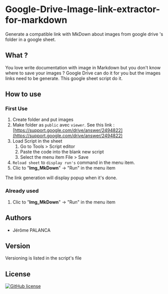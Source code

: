 # Google-Drive-Image-link-extractor-for-markdown
Generate a compatible link with MkDown about images from google drive 's folder in a google sheet.


## What ?

You love write documentation with image in Markdown but you don't know where to save your images ? Google Drive can do it for you but the images links need to be generate. This google sheet script do it.


## How to use

### First Use

1. Create folder and put images
2. Make folder as `public` avec `viewer`. See this link : [https://support.google.com/drive/answer/2494822](https://support.google.com/drive/answer/2494822)
3. Load Script in the sheet 
   1. Go to Tools > Script editor
   2. Paste the code into the blank new script
   3. Select the menu item File > Save
4. `Reload sheet` to `display run's` command in the menu item.
5. Clic to "**Img_MkDown**" -> "Run" in the menu item

The link generation will display popup when it's done.


### Already used

1. Clic to "**Img_MkDown**" -> "Run" in the menu item


## Authors
- Jérôme PALANCA

## Version

Versioning is listed in the script's file

## License

[![GitHub license](https://img.shields.io/github/license/Naereen/StrapDown.js.svg)](https://github.com/Naereen/StrapDown.js/blob/master/LICENSE)

